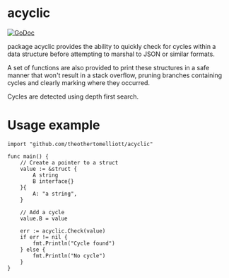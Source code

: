# acyclic

[![GoDoc](https://godoc.org/github.com/theothertomelliott/acyclic?status.svg)](https://godoc.org/github.com/theothertomelliott/acyclic)

package acyclic provides the ability to quickly check for cycles within a
data structure before attempting to marshal to JSON or similar formats.

A set of functions are also provided to print these structures in a safe manner
that won't result in a stack overflow, pruning branches containing cycles and
clearly marking where they occurred.

Cycles are detected using depth first search.

# Usage example

```
import "github.com/theothertomelliott/acyclic"

func main() {
    // Create a pointer to a struct
	value := &struct {
		A string
		B interface{}
	}{
		A: "a string",
	}

	// Add a cycle
	value.B = value

	err := acyclic.Check(value)
	if err != nil {
		fmt.Println("Cycle found")
	} else {
		fmt.Println("No cycle")
	}
}
```